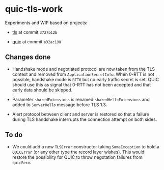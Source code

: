 # quic-tls-work

Experiments and WIP based on projects:

- [tls](https://github.com/vincenthz/hs-tls) at commit `3727b12b`

- [quic](https://github.com/kazu-yamamoto/quic) at commit `a32ac198`

## Changes done

- Handshake mode and negotiated protocol are now taken from the TLS context and
  removed from `ApplicationSecretInfo`.  When 0-RTT is not possible, handshake
  mode is `RTT0` but no early traffic secret is set.  QUIC should use this as
  signal that 0-RTT has not been accepted and that early data should be skipped.

- Parameter `sharedExtensions` is renamed `sharedHelloExtensions` and added to
  `ServerHello` message before TLS 1.3.

- Alert protocol between client and server is restored so that a failure during
  TLS handshake interrupts the connection attempt on both sides.

## To do

- We could add a new `TLSError` constructor taking `SomeException` to hold a
  `QUICError` (or any other type the record layer wishes).  This would restore
  the possibility for QUIC to throw negotation failures from `quicRecv`.
